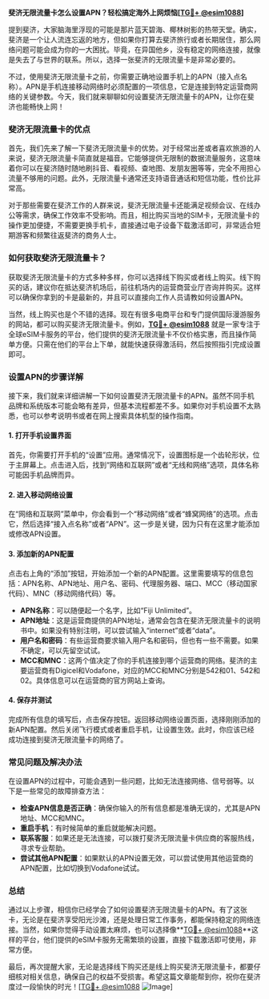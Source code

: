 **斐济无限流量卡怎么设置APN？轻松搞定海外上网烦恼[[TG💪+ @esim1088](https://t.me/s/esim1088)]**

提到斐济，大家脑海里浮现的可能是那片蓝天碧海、椰林树影的热带天堂。确实，斐济是一个让人流连忘返的地方，但如果你打算去斐济旅行或者长期居住，那么网络问题可能会成为你的一大困扰。毕竟，在异国他乡，没有稳定的网络连接，就像是失去了与世界的联系。所以，选择一张斐济的无限流量卡是非常必要的。

不过，使用斐济无限流量卡之前，你需要正确地设置手机上的APN（接入点名称）。APN是手机连接移动网络时必须配置的一项信息，它是连接到特定运营商网络的关键参数。今天，我们就来聊聊如何设置斐济无限流量卡的APN，让你在斐济也能畅快上网！

### 斐济无限流量卡的优点

首先，我们先来了解一下斐济无限流量卡的优势。对于经常出差或者喜欢旅游的人来说，斐济无限流量卡简直就是福音。它能够提供无限制的数据流量服务，这意味着你可以在斐济随时随地刷抖音、看视频、查地图、发朋友圈等等，完全不用担心流量不够用的问题。此外，无限流量卡通常还支持语音通话和短信功能，性价比非常高。

对于那些需要在斐济工作的人群来说，斐济无限流量卡还能满足视频会议、在线办公等需求，确保工作效率不受影响。而且，相比购买当地的SIM卡，无限流量卡的操作更加便捷，不需要更换手机卡，直接通过电子设备下载激活即可，非常适合短期游客和频繁往返斐济的商务人士。

### 如何获取斐济无限流量卡？

获取斐济无限流量卡的方式多种多样，你可以选择线下购买或者线上购买。线下购买的话，建议你在抵达斐济机场后，前往机场内的运营商营业厅咨询并购买。这样可以确保你拿到的卡是最新的，并且可以直接向工作人员请教如何设置APN。

当然，线上购买也是个不错的选择。现在有很多电商平台和专门提供国际漫游服务的网站，都可以购买斐济无限流量卡。例如，**[TG💪+ @esim1088](https://t.me/s/esim1088)** 就是一家专注于全球eSIM卡服务的平台，他们提供的斐济无限流量卡不仅价格实惠，而且操作简单方便。只需在他们的平台上下单，就能快速获得激活码，然后按照指引完成设置即可。

### 设置APN的步骤详解

接下来，我们就来详细讲解一下如何设置斐济无限流量卡的APN。虽然不同手机品牌和系统版本可能会略有差异，但基本流程都差不多。如果你对手机设置不太熟悉，也可以参考说明书或者在网上搜索具体机型的操作指南。

#### 1. 打开手机设置界面

首先，你需要打开手机的“设置”应用。通常情况下，设置图标是一个齿轮形状，位于主屏幕上。点击进入后，找到“网络和互联网”或者“无线和网络”选项，具体名称可能因手机品牌而异。

#### 2. 进入移动网络设置

在“网络和互联网”菜单中，你会看到一个“移动网络”或者“蜂窝网络”的选项。点击它，然后选择“接入点名称”或者“APN”。这一步是关键，因为只有在这里才能添加或修改APN设置。

#### 3. 添加新的APN配置

点击右上角的“添加”按钮，开始添加一个新的APN配置。这里需要填写的信息包括：APN名称、APN地址、用户名、密码、代理服务器、端口、MCC（移动国家代码）、MNC（移动网络代码）等。

- **APN名称**：可以随便起一个名字，比如“Fiji Unlimited”。
- **APN地址**：这是运营商提供的APN地址，通常会包含在斐济无限流量卡的说明书中。如果没有特别注明，可以尝试输入“internet”或者“data”。
- **用户名和密码**：有些运营商要求输入用户名和密码，但也有一些不需要。如果不确定，可以先留空试试。
- **MCC和MNC**：这两个值决定了你的手机连接到哪个运营商的网络。斐济的主要运营商有Digicel和Vodafone，对应的MCC和MNC分别是542和01、542和02。具体信息可以在运营商的官方网站上查询。

#### 4. 保存并测试

完成所有信息的填写后，点击保存按钮。返回移动网络设置页面，选择刚刚添加的新APN配置。然后关闭飞行模式或者重启手机，让设置生效。此时，你应该已经成功连接到斐济无限流量卡的网络了。

### 常见问题及解决办法

在设置APN的过程中，可能会遇到一些问题，比如无法连接网络、信号弱等。以下是一些常见的故障排查方法：

- **检查APN信息是否正确**：确保你输入的所有信息都是准确无误的，尤其是APN地址、MCC和MNC。
- **重启手机**：有时候简单的重启就能解决问题。
- **联系客服**：如果还是无法连接，可以拨打斐济无限流量卡供应商的客服热线，寻求专业帮助。
- **尝试其他APN配置**：如果默认的APN设置无效，可以尝试使用其他运营商的APN配置，比如切换到Vodafone试试。

### 总结

通过以上步骤，相信你已经学会了如何设置斐济无限流量卡的APN。有了这张卡，无论是在斐济享受阳光沙滩，还是处理日常工作事务，都能保持稳定的网络连接。当然，如果你觉得手动设置太麻烦，也可以选择像**[TG💪+ @esim1088](https://t.me/s/esim1088)**这样的平台，他们提供的eSIM卡服务无需繁琐的设置，直接下载激活即可使用，非常方便。

最后，再次提醒大家，无论是选择线下购买还是线上购买斐济无限流量卡，都要仔细核对相关信息，确保自己的权益不受损害。希望这篇文章能帮到你，祝你在斐济度过一段愉快的时光！[[TG💪+ @esim1088](https://t.me/s/esim1088) ![Image](https://i.postimg.cc/4NQfJmqS/Snipaste-2025-05-13-00-14-12.png)]